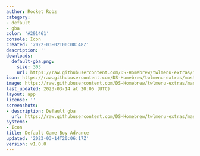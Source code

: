 ```yaml
---
author: Rocket Robz
category:
- default
- gba
color: '#291461'
console: Icon
created: '2022-03-02T00:08:48Z'
description: ''
downloads:
  default-gba.png:
    size: 303
    url: https://raw.githubusercontent.com/DS-Homebrew/twlmenu-extras/master/_nds/TWiLightMenu/icons/default-gba.png
icon: https://raw.githubusercontent.com/DS-Homebrew/twlmenu-extras/master/_nds/TWiLightMenu/icons/default-gba.png
image: https://raw.githubusercontent.com/DS-Homebrew/twlmenu-extras/master/_nds/TWiLightMenu/icons/default-gba.png
last_updated: 2023-03-14 at 20:06 (UTC)
layout: app
license: ''
screenshots:
- description: Default gba
  url: https://raw.githubusercontent.com/DS-Homebrew/twlmenu-extras/master/_nds/TWiLightMenu/icons/default-gba.png
systems:
- Icon
title: Default Game Boy Advance
updated: '2023-03-14T20:06:17Z'
version: v1.0.0
---
```

